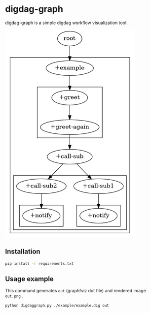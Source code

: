 # digdag-graph

digdag-graph is a simple digdag workflow visualization tool.

![](https://github.com/y-abe/digdag-graph/blob/master/example/out.png?raw=true)

## Installation

```sh
pip install -r requirements.txt
```

## Usage example

This command generates `out` (graphfviz dot file) and rendered image `out.png` .

```sh
python digdaggraph.py ./example/example.dig out
```
